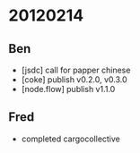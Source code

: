 # 20120214

## Ben
- [jsdc] call for papper chinese
- [coke] publish v0.2.0, v0.3.0
- [node.flow] publish v1.1.0



## Fred
- completed cargocollective